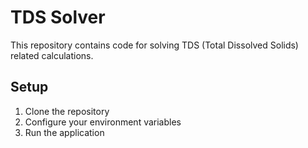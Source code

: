 # TDS Solver

This repository contains code for solving TDS (Total Dissolved Solids) related calculations.

## Setup
1. Clone the repository
2. Configure your environment variables
3. Run the application
